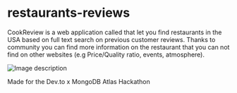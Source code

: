 # restaurants-reviews

CookReview is a web application called  that let you find restaurants in the USA based on full text search on previous customer reviews. Thanks to community you can find more information on the restaurant that you can not find on other websites (e.g Price/Quality ratio, events, atmosphere).

![Image description](https://dev-to-uploads.s3.amazonaws.com/uploads/articles/b0jw3x7hy3d4utfevnad.gif)

Made for the Dev.to x MongoDB Atlas Hackathon 
